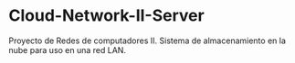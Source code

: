 # Cloud-Network-II-Server
Proyecto de Redes de computadores II. Sistema de almacenamiento en la nube para uso en una red LAN.

